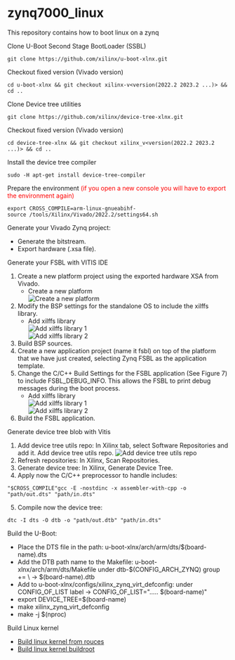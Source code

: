 # zynq7000_linux
This repository contains how to boot linux on a zynq

Clone U-Boot Second Stage BootLoader (SSBL)
```plaintext
git clone https://github.com/xilinx/u-boot-xlnx.git
```
Checkout fixed version (Vivado version)
```plaintext
cd u-boot-xlnx && git checkout xilinx-v<version(2022.2 2023.2 ...)> && cd ..
```
Clone Device tree utilities
```plaintext
git clone https://github.com/xilinx/device-tree-xlnx.git
```
Checkout fixed version (Vivado version)
```plaintext
cd device-tree-xlnx && git checkout xilinx_v<version(2022.2 2023.2 ...)> && cd ..
```
Install the device tree compiler
```plaintext
sudo -H apt-get install device-tree-compiler
```
Prepare the environment <span style="color:red">(if you open a new console you will have to export the environment again)</span>
```plaintext
export CROSS_COMPILE=arm-linux-gnueabihf-
source /tools/Xilinx/Vivado/2022.2/settings64.sh
```
Generate your Vivado Zynq project:
  - Generate the bitstream.
  - Export hardware (.xsa file).

Generate your FSBL with VITIS IDE
1. Create a new platform project using the exported hardware XSA from Vivado.
    - Create a new platform  
    ![Create a new platform](create_a_new_platform.png)
2. Modify the BSP settings for the standalone OS to include the xilffs library.
    - Add xilffs library  
    ![Add xilffs library 1](xilffs_library1.png)  
    ![Add xilffs library 2](xilffs_library2.png)
3. Build BSP sources.
4. Create a new application project (name it fsbl) on top of the platform that we have just created,
    selecting Zynq FSBL as the application template.
5. Change the C/C++ Build Settings for the FSBL application (See Figure 7) to include FSBL_DEBUG_INFO.
    This allows the FSBL to print debug messages during the boot process.
    - Add xilffs library  
    ![Add xilffs library 1](xilffs_library1.png)  
    ![Add xilffs library 2](xilffs_library2.png)
6. Build the FSBL application.


Generate device tree blob with Vitis
1. Add device tree utils repo: In Xilinx tab, select Software Repositories and add it.
    Add device tree utils repo.
    ![Add device tree utils repo](Add_device_tree.png)
2. Refresh repositories: In Xilinx, Scan Repositories.
3. Generate device tree: In Xilinx, Generate Device Tree.
4. Apply now the C/C++ preprocessor to handle includes:
```plaintext
"$CROSS_COMPILE"gcc -E -nostdinc -x assembler-with-cpp -o "path/out.dts" "path/in.dts"
```
5. Compile now the device tree:
```plaintext
dtc -I dts -O dtb -o "path/out.dtb" "path/in.dts"
```

Build the U-Boot:
  - Place the DTS file in the path: u-boot-xlnx/arch/arm/dts/$(board-name).dts
  - Add the DTB path name to the Makefile: u-boot-xlnx/arch/arm/dts/Makefile under dtb-$(CONFIG_ARCH_ZYNQ) group += \ -> $(board-name).dtb
  - Add to u-boot-xlnx/configs/xilinx_zynq_virt_defconfig: under CONFIG_OF_LIST label -> CONFIG_OF_LIST="..... $(board-name)"
  - export DEVICE_TREE=$(board-name)
  - make xilinx_zynq_virt_defconfig
  - make -j $(nproc)

Build Linux kernel
  - [Build linux kernel from rouces](rouces/README.md)
  - [Build linux kernel buildroot](buildroot/README.md)